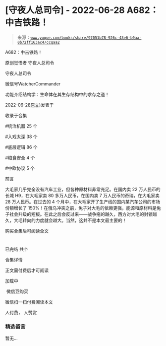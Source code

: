 # [守夜人总司令] - 2022-06-28 A682：中吉铁路！

> 来源：[`www.yuque.com/books/share/97051b78-926c-43e6-b0aa-0b72ff163ac4/ccqaa2`](https://www.yuque.com/books/share/97051b78-926c-43e6-b0aa-0b72ff163ac4/ccqaa2)



A682：中吉铁路！ 

原创觉悟者 守夜人总司令 

守夜人总司令 

微信号WatcherCommander 

功能介绍结构学：生命体在其生存结构中的求存之道！ 

2022-06-28[原文](https://mp.weixin.qq.com/s?__biz=MzAxNDk1NjI2Mw==&mid=2247488638&idx=1&sn=c323b5500161cac90d42f27973e2667c&chksm=9b8a37f6acfdbee00f4e619902332846284ff6e6202c18bd6a4c97b7b9d0fe88ba3f8f8f647c#rd))发表于 

收录于合集 

#统治机器 25 个 

#入戏太深 38 个 

#底层逻辑 86 个 

#粮食安全 4 个 

#中欧协议 5 个 

前言 

大毛家几乎完全没有汽车工业，但各种原材料非常充足。在国内卖 22 万人民币的长城 H9，在大毛家卖 80 多万人民币，在国内卖 7 万人民币的奇瑞，在大毛家卖 28 万人民币。在过去的 4 个月中，在大毛家开了生产线的国内某汽车公司的市场份额增长了 150%！在俄乌冲突之前，兔子对大毛的依赖更强，能源和原材料是兔子社会升级的短板。在此之后会反过来——战争拖的越久，西方对大毛的封锁越久，大毛转向的力度就会越大。当然，这并不是本文最主要的！ 

购买合集后可阅读全文 

# 

已完结 共个 

合集详情 

正文需付费后才可阅读 

加载中 

 微信豆购买 

微信扫一扫付费阅读本文 

人付费， 人赞赏 

### 精选留言 

暂无...